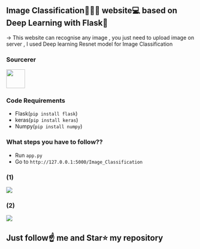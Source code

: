 ## Image Classification🐼🐶🐱 website💻 based on Deep Learning with Flask🐍
-> This website can recognise any image , you just need to upload image on server , I used Deep learning Resnet model for Image Classification

### Sourcerer
<a href="https://sourcerer.io/spidy20"><img src="https://avatars2.githubusercontent.com/u/42056100?v=4" height="50px" width="50px" alt=""/></a>


### Code Requirements
- Flask(`pip install flask`)
- keras(`pip install keras`)
- Numpy(`pip install numpy`)


### What steps you have to follow??

- Run `app.py`
- Go to ` http://127.0.0.1:5000/Image_Classification `

### (1)
<img src="https://github.com/Spidy20/Image_Classifier_Flask/blob/master/Screenshot%20(12).png">


### (2)
<img src="https://github.com/Spidy20/Image_Classifier_Flask/blob/master/Screenshot%20(13).png">

## Just follow☝️ me and Star⭐ my repository 

